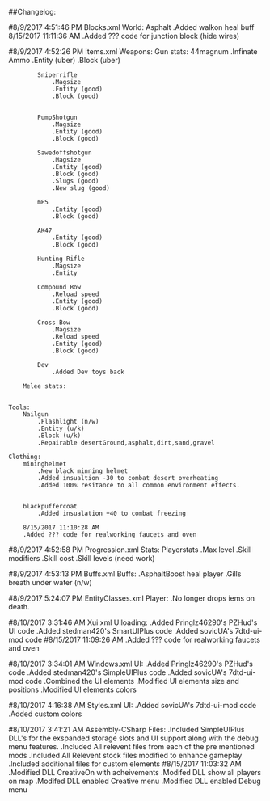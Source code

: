 ##Changelog:

#8/9/2017 4:51:46 PM Blocks.xml
	World:
		Asphalt
			.Added walkon heal buff
		8/15/2017 11:11:36 AM
			.Added ??? code for junction block (hide wires)

#8/9/2017 4:52:26 PM Items.xml
	Weapons:
		Gun stats:
			44magnum
				.Infinate Ammo
				.Entity (uber)
				.Block (uber)

			Sniperrifle
				.Magsize
				.Entity (good)
				.Block (good)


			PumpShotgun
				.Magsize
				.Entity (good)
				.Block (good)

			Sawedoffshotgun
				.Magsize
				.Entity (good)
				.Block (good)
				.Slugs (good)
				.New slug (good)

			mP5
				.Entity (good)
				.Block (good)

			AK47
				.Entity (good)
				.Block (good)

			Hunting Rifle
				.Magsize
				.Entity

			Compound Bow
				.Reload speed
				.Entity (good)
				.Block (good)

			Cross Bow
				.Magsize
				.Reload speed
				.Entity (good)
				.Block (good)

			Dev
				.Added Dev toys back

		Melee stats:


	Tools:
		Nailgun
			.Flashlight (n/w)
			.Entity (u/k)
			.Block (u/k)
			.Repairable desertGround,asphalt,dirt,sand,gravel

	Clothing:
		mininghelmet
	 		.New black minning helmet
	 		.Added insualtion -30 to combat desert overheating
	 		.Added 100% resitance to all common environment effects.


		blackpuffercoat
			.Added insualation +40 to combat freezing

		8/15/2017 11:10:28 AM
		.Added ??? code for realworking faucets and oven			

#8/9/2017 4:52:58 PM Progression.xml
	Stats:
		Playerstats
			.Max level
			.Skill modifiers
			.Skill cost
			.Skill levels (need work)

#8/9/2017 4:53:13 PM Buffs.xml
	Buffs:
		.AsphaltBoost heal player
		.Gills breath under water (n/w)

#8/9/2017 5:24:07 PM EntityClasses.xml
	Player:
		.No longer drops iems on death.

#8/10/2017 3:31:46 AM Xui.xml
	UIloading:
		.Added Pringlz46290's PZHud's UI code
		.Added stedman420's SmartUIPlus code
		.Added sovicUA's 7dtd-ui-mod code
	#8/15/2017 11:09:26 AM
		.Added ??? code for realworking faucets and oven

#8/10/2017 3:34:01 AM Windows.xml
	UI:
		.Added Pringlz46290's PZHud's code
		.Added stedman420's SimpleUIPlus code
		.Added sovicUA's 7dtd-ui-mod code
		.Combined the UI elements
		.Modified UI elements size and positions
		.Modified UI elements colors

#8/10/2017 4:16:38 AM Styles.xml
	UI:
		.Added sovicUA's 7dtd-ui-mod code
		.Added custom colors				

#8/10/2017 3:41:21 AM Assembly-CSharp
	Files:
		.Included SimpleUIPlus DLL's for the exspanded storage slots and UI support along with the debug menu features.
		.Included All relevent files from each of the pre mentioned mods
		.Included All Relevent stock files modified to enhance gameplay
		.Included additional files for custom elements
	#8/15/2017 11:03:32 AM
		.Modified DLL CreativeOn with acheivements
		.Modifed DLL show all players on map
		.Modifed DLL enabled Creative menu
		.Modified DLL enabled Debug menu
